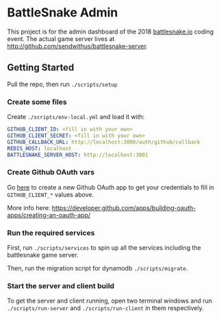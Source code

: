 # BattleSnake Admin

This project is for the admin dashboard of the 2018 [battlesnake.io](https://battlesnake.io) coding event.
The actual game server lives at <http://github.com/sendwithus/battlesnake-server>.

## Getting Started

Pull the repo, then run `./scripts/setup`

### Create some files

Create `./scripts/env-local.yml` and load it with:

```yaml
GITHUB_CLIENT_ID: <fill in with your own>
GITHUB_CLIENT_SECRET: <fill in with your own>
GITHUB_CALLBACK_URL: http://localhost:3000/auth/github/callback
REDIS_HOST: localhost
BATTLESNAKE_SERVER_HOST: http://localhost:3001
```

### Create Github OAuth vars

Go [here](https://github.com/settings/developers) to create a new Github OAuth app to get your credentials to fill in `GITHUB_CLIENT_*` values above.

More info here: <https://developer.github.com/apps/building-oauth-apps/creating-an-oauth-app/>

### Run the required services

First, run `./scripts/services` to spin up all the services including the battlesnake game server.

Then, run the migration script for dynamodb `./scripts/migrate`.

### Start the server and client build

To get the server and client running, open two terminal windows and run `./scripts/run-server` and `./scripts/run-client` in them respectively.

